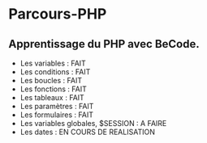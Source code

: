 # Parcours-PHP

## Apprentissage du PHP avec BeCode.

- Les variables : FAIT
- Les conditions : FAIT
- Les boucles : FAIT
- Les fonctions : FAIT
- Les tableaux : FAIT
- Les paramètres : FAIT
- Les formulaires : FAIT
- Les variables globales, $SESSION : A FAIRE 
- Les dates : EN COURS DE REALISATION
